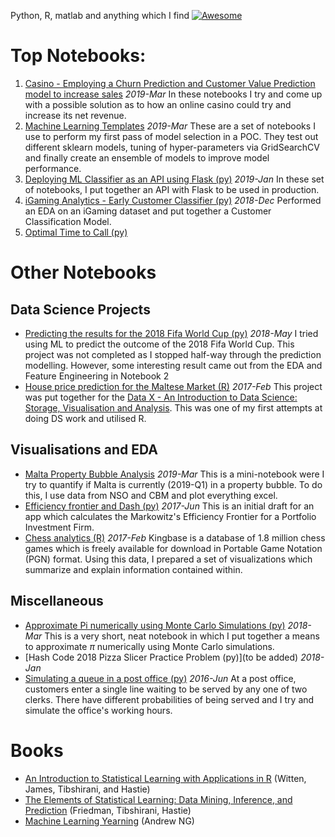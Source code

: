 Python, R, matlab and anything which I find [![Awesome](https://cdn.rawgit.com/sindresorhus/awesome/d7305f38d29fed78fa85652e3a63e154dd8e8829/media/badge.svg)](https://github.com/sindresorhus/awesome) 

# Top Notebooks:
1. [Casino - Employing a Churn Prediction and Customer Value Prediction model to increase sales](https://github.com/zerafachris/playGround/blob/master/published/ChurnPrediction_CLTV/0_Overview.ipynb) *2019-Mar* In these notebooks I try and come up with a possible solution as to how an online casino could try and increase its net revenue.
1. [Machine Learning Templates](https://github.com/zerafachris/playGround/tree/master/published/MLtemplates) *2019-Mar* These are a set of notebooks I use to perform my first pass of model selection in a POC. They test out different sklearn models, tuning of hyper-parameters via GridSearchCV and finally create an ensemble of models to improve model performance.
1. [Deploying ML Classifier as an API using Flask (py)](https://github.com/zerafachris/playGround/blob/master/published/deployingML/0_readme.ipynb) *2019-Jan* In these set of notebooks, I put together an API with Flask to be used in production.
1. [iGaming Analytics - Early Customer Classifier (py)](https://github.com/zerafachris/playGround/blob/master/published/iGamingAnalytics/0_readme.ipynb) *2018-Dec* Performed an EDA on an iGaming dataset and put together a Customer Classification Model.
1. [Optimal Time to Call (py)]() 
 
# Other Notebooks

## Data Science Projects
- [Predicting the results for the 2018 Fifa World Cup (py)](https://github.com/zerafachris/playGround/blob/master/published/WorldCup2018Predictions/00_intro.ipynb) *2018-May* I tried using ML to predict the outcome of the 2018 Fifa World Cup. This project was not completed as I stopped half-way through the prediction modelling. However, some interesting result came out from the EDA and Feature Engineering in Notebook 2
- [House price prediction for the Maltese Market (R)](https://github.com/zerafachris/playGround/blob/master/published/maltaHousePricing/00_MaltaHousePrices.ipynb) *2017-Feb* This project was put together for the [Data X - An Introduction to Data Science: Storage, Visualisation and Analysis](https://www.um.edu.mt/courses/studyunit/las3004). This was one of my first attempts at doing DS work and utilised R. 
   
## Visualisations and EDA
- [Malta Property Bubble Analysis](https://github.com/zerafachris/playGround/blob/master/published/maltaPropertyBubble/propertyBubble.ipynb) *2019-Mar* This is a mini-notebook were I try to quantify if Malta is currently (2019-Q1) in a property bubble. To do this, I use data from NSO and CBM and plot everything excel.
- [Efficiency frontier and Dash (py)](https://github.com/zerafachris/playGround/blob/master/published/EFT/00_readme_eft.ipynb)  *2017-Jun* This is an initial draft for an app which calculates the Markowitz's Efficiency Frontier for a Portfolio Investment Firm.
- [Chess analytics (R)](https://github.com/zerafachris/playGround/blob/master/published/chessAnalytics/ChessAnalytics.ipynb) *2017-Feb* Kingbase is a database of 1.8 million chess games which is freely available for download in Portable Game Notation (PGN) format. Using this data, I prepared a set of visualizations which summarize and explain information contained within.

## Miscellaneous  
- [Approximate Pi numerically using Monte Carlo Simulations (py)](https://github.com/zerafachris/playGround/blob/master/published/monteCarloSimPi/MonteCarloPi.ipynb) *2018-Mar* This is a very short, neat notebook in which I put together a means to approximate $\pi$ numerically using Monte Carlo simulations.
- [Hash Code 2018 Pizza Slicer Practice Problem (py)](to be added) *2018-Jan*
- [Simulating a queue in a post office (py)](https://github.com/zerafachris/playGround/blob/master/published/Queueing/Queueing.ipynb) *2016-Jun* At a post office, customers enter a single line waiting to be served by any one of two clerks. There have different probabilities of being served and I try and simulate the office's working hours.

# Books
- [An Introduction to Statistical Learning with Applications in R](https://github.com/zerafachris/playGround/blob/master/books/Introduction%20to%20Statistical%20Learning.pdf) (Witten, James,  Tibshirani, and Hastie)
- [The Elements of Statistical Learning: Data Mining, Inference, and Prediction](https://github.com/zerafachris/playGround/blob/master/books/Elements%20of%20Statistical%20Learning.pdf) (Friedman, Tibshirani, Hastie)
- [Machine Learning Yearning](https://github.com/zerafachris/playGround/blob/master/books/Machine%20Learning%20Yearning.pdf) (Andrew NG)